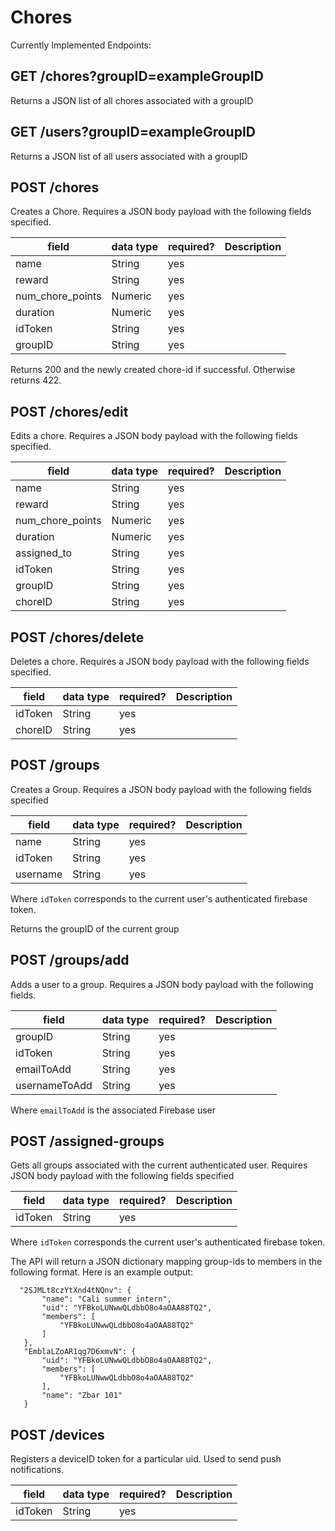 # Chores
Currently Implemented Endpoints:

## GET /chores?groupID=exampleGroupID
Returns a JSON list of all chores associated with a groupID

## GET /users?groupID=exampleGroupID
Returns a JSON list of all users associated with a groupID

## POST /chores
Creates a Chore. Requires a JSON body payload with the following
fields specified.

| field            | data type | required? | Description |
|------------------|-----------|-----------|-------------|
| name             | String    | yes       |             |
| reward           | String    | yes       |             |
| num_chore_points | Numeric   | yes       |             |
| duration | Numeric   | yes       |             |
| idToken      | String    | yes       |             |
| groupID      | String    | yes       |             |
Returns 200 and the newly created chore-id if successful. Otherwise returns 422.

## POST /chores/edit
Edits a chore. Requires a JSON body payload with the following fields specified.

| field            | data type | required? | Description |
|------------------|-----------|-----------|-------------|
| name             | String    | yes       |             |
| reward           | String    | yes       |             |
| num_chore_points | Numeric   | yes       |             |
| duration | Numeric   | yes       |             |
| assigned_to | String | yes       |             |
| idToken      | String    | yes       |             |
| groupID      | String    | yes       |             |
| choreID      | String    | yes       |             |

## POST /chores/delete
Deletes a chore. Requires a JSON body payload with the following fields specified.

| field            | data type | required? | Description |
|------------------|-----------|-----------|-------------|
| idToken      | String    | yes       |             |
| choreID      | String    | yes       |             |

## POST /groups
Creates a Group. Requires a JSON body payload with the following fields specified

| field            | data type | required? | Description |
|------------------|-----------|-----------|-------------|
| name             | String    | yes       |             |
| idToken           | String    | yes       |             |
| username         | String    | yes       |             |
Where `idToken` corresponds to the current user's authenticated firebase token.

Returns the groupID of the current group

## POST /groups/add
Adds a user to a group. Requires a JSON body payload with the following fields.

| field            | data type | required? | Description |
|------------------|-----------|-----------|-------------|
| groupID             | String    | yes       |             |
| idToken           | String    | yes       |             |
| emailToAdd           | String    | yes       |             |
| usernameToAdd           | String    | yes       |             |
Where `emailToAdd` is the associated Firebase user

## POST /assigned-groups
Gets all groups associated with the current authenticated user. Requires JSON
body payload with the following fields specified

| field            | data type | required? | Description |
|------------------|-----------|-----------|-------------|
| idToken          | String    | yes       |             |

Where `idToken` corresponds the current user's authenticated firebase token.

The API will return a JSON dictionary mapping group-ids to members in the following format. Here is an example output:
```
  "2SJMLt8czYtXnd4tNQnv": {
       "name": "Cali summer intern",
       "uid": "YFBkoLUNwwQLdbbO8o4aOAA88TQ2",
       "members": [
           "YFBkoLUNwwQLdbbO8o4aOAA88TQ2"
       ]
   },
   "EmblaLZoAR1qg7D6xmvN": {
       "uid": "YFBkoLUNwwQLdbbO8o4aOAA88TQ2",
       "members": [
           "YFBkoLUNwwQLdbbO8o4aOAA88TQ2"
       ],
       "name": "Zbar 101"
   }
```

## POST /devices
Registers a deviceID token for a particular uid. Used to send push notifications.

| field            | data type | required? | Description |
|------------------|-----------|-----------|-------------|
| idToken          | String    | yes       |             |
